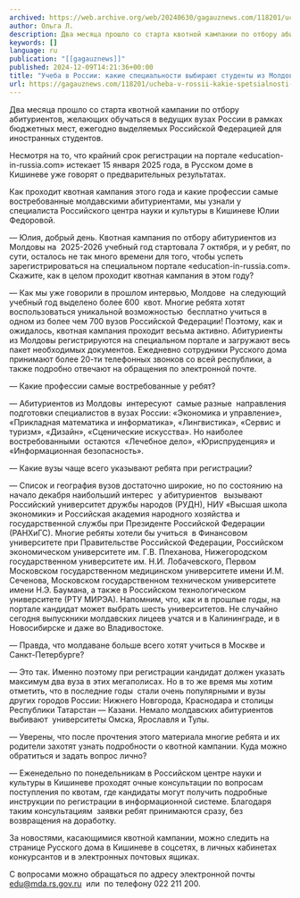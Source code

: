 ```yaml
---
archived: https://web.archive.org/web/20240630/gagauznews.com/118201/ucheba-v-rossii-kakie-spetsialnosti-vybirayut-studenty-iz-moldovy.html
author: Ольга Л.
description: Два месяца прошло со старта квотной кампании по отбору абитуриентов, желающих обучаться в ведущих вузах России в рамках бюджетных мест, ежегодно выделяемых Российской Федерацией для иностранных студентов. Несмотря на то, что крайний срок регистрации на портале «education-in-russia.com» истекает 15 января 2025 года, в Русском доме в Кишиневе уже говорят о предварительных результатах. Как проходит квотная кампания этого года и какие профессии самые востребованные молдавскими абитуриентами, мы узнали у специалиста Российского центра науки и культуры в Кишиневе Юлии Федоровой. — Юлия, добрый день. Квотная кампания по отбору абитуриентов из Молдовы на  2025-2026 учебный год стартовала 7 октября, и у ребят, по […]
keywords: []
language: ru
publication: "[[gagauznews]]"
published: 2024-12-09T14:21:36+00:00
title: "Учеба в России: какие специальности выбирают студенты из Молдовы?"
url: https://gagauznews.com/118201/ucheba-v-rossii-kakie-spetsialnosti-vybirayut-studenty-iz-moldovy.html
---
```


Два месяца прошло со старта квотной кампании по отбору абитуриентов, желающих обучаться в ведущих вузах России в рамках бюджетных мест, ежегодно выделяемых Российской Федерацией для иностранных студентов.

Несмотря на то, что крайний срок регистрации на портале «education-in-russia.com» истекает 15 января 2025 года, в Русском доме в Кишиневе уже говорят о предварительных результатах.

Как проходит квотная кампания этого года и какие профессии самые востребованные молдавскими абитуриентами, мы узнали у специалиста Российского центра науки и культуры в Кишиневе Юлии Федоровой.

— Юлия, добрый день. Квотная кампания по отбору абитуриентов из Молдовы на  2025-2026 учебный год стартовала 7 октября, и у ребят, по сути, осталось не так много времени для того, чтобы успеть зарегистрироваться на специальном портале «education-in-russia.com». Скажите, как в целом проходит квотная кампания в этом году?

— Как мы уже говорили в прошлом интервью, Молдове  на следующий учебный год выделено более 600  квот. Многие ребята хотят воспользоваться уникальной возможностью  бесплатно учиться в одном из более чем 700 вузов Российской Федерации! Поэтому, как и ожидалось, квотная кампания проходит весьма активно. Абитуриенты из Молдовы регистрируются на специальном портале и загружают весь пакет необходимых документов. Ежедневно сотрудники Русского дома принимают более 20-ти телефонных звонков со всей республики, а также подробно отвечают на обращения по электронной почте.

— Какие профессии самые востребованные у ребят?

— Абитуриентов из Молдовы  интересуют  самые разные  направления подготовки специалистов в вузах России: «Экономика и управление», «Прикладная математика и информатика», «Лингвистика», «Сервис и туризм», «Дизайн», «Сценические искусства». Но наиболее востребованными  остаются  «Лечебное дело», «Юриспруденция» и «Информационная безопасность».

— Какие вузы чаще всего указывают ребята при регистрации?

— Список и география вузов достаточно широкие, но по состоянию на начало декабря наибольший интерес  у абитуриентов   вызывают Российский университет дружбы народов (РУДН), НИУ «Высшая школа экономики» и Российская академия народного хозяйства и государственной службы при Президенте Российской Федерации (РАНХиГС). Многие ребяты хотели бы учиться  в Финансовом университете при Правительстве Российской Федерации, Российском экономическом университете им. Г.В. Плеханова, Нижегородском государственном университете им. Н.И. Лобачевского, Первом Московском государственном медицинском университете имени И.М. Сеченова, Московском государственном техническом университете имени Н.Э. Баумана, а также в Российском технологическом университете (РТУ МИРЭА). Напомним, что, как и в прошлые годы, на портале кандидат может выбрать шесть университетов. Не случайно сегодня выпускники молдавских лицеев учатся и в Калининграде, и в Новосибирске и даже во Владивостоке.

— Правда, что молдаване больше всего хотят учиться в Москве и Санкт-Петербурге?

— Это так. Именно поэтому при регистрации кандидат должен указать максимум два вуза в этих мегаполисах. Но в то же время мы хотим отметить, что в последние годы  стали очень популярными и вузы других городов России: Нижнего Новгорода, Краснодара и столицы Республики Татарстан — Казани. Немало молдавских абитуриентов  выбивают  университеты Омска, Ярославля и Тулы.

— Уверены, что после прочтения этого материала многие ребята и их родители захотят узнать подробности о квотной кампании. Куда можно обратиться и задать вопрос лично?

— Еженедельно по понедельникам в Российском центре науки и культуры в Кишиневе проходят очные консультации по вопросам поступления по квотам, где кандидаты могут получить подробные инструкции по регистрации в информационной системе. Благодаря таким консультациям  заявки ребят принимаются сразу, без возвращения на доработку.

За новостями, касающимися квотной кампании, можно следить на странице Русского дома в Кишиневе в соцсетях, в личных кабинетах конкурсантов и в электронных почтовых ящиках.

С вопросами можно обращаться по адресу электронной почты edu@mda.rs.gov.ru  или  по телефону 022 211 200.